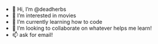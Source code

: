 - 👋 Hi, I’m @deadherbs
- 👀 I’m interested in movies
- 🌱 I’m currently learning how to code
- 💞️ I’m looking to collaborate on whatever helps me learn!
- 📫 ask for email!

<!---
deadherbs/deadherbs is a ✨ special ✨ repository because its `README.md` (this file) appears on your GitHub profile.
You can click the Preview link to take a look at your changes.
--->
